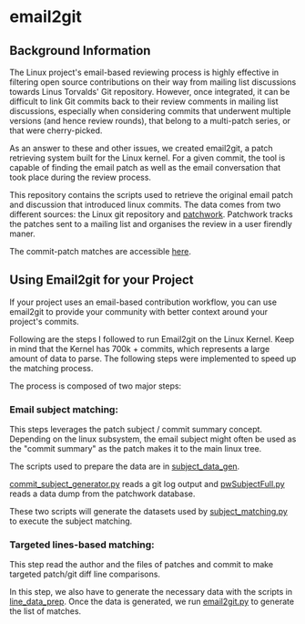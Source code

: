 # email2git

## Background Information

The Linux project's email-based reviewing process is highly effective in filtering open source contributions on their way from mailing list discussions towards Linus Torvalds' Git repository. However, once integrated, it can be difficult to link Git commits back to their review comments in mailing list discussions, especially when considering commits that underwent multiple versions (and hence review rounds), that belong to a multi-patch series, or that were cherry-picked.

As an answer to these and other issues, we created email2git, a patch retrieving system built for the Linux kernel. For a given commit, the tool is capable of finding the email patch as well as the email conversation that took place during the review process.

This repository contains the scripts used to retrieve the original email patch and discussion that introduced linux commits. The data comes from two different sources: the Linux git repository and [patchwork](https://github.com/getpatchwork/patchwork). Patchwork tracks the patches sent to a mailing list and organises the review in a user firendly maner. 

The commit-patch matches are accessible [here](http://mcis.polymtl.ca/~courouble/email2git/). 


## Using Email2git for your Project

If your project uses an email-based contribution workflow, you can use email2git to provide your community with better context around your project's commits. 

Following are the steps I followed to run Email2git on the Linux Kernel. Keep in mind that the Kernel has 700k + commits, which represents a large amount of data to parse. The following steps were implemented to speed up the matching process.

The process is composed of two major steps:

### Email subject matching:

  This steps leverages the patch subject / commit summary concept. Depending on the linux subsystem, the email subject might often be used as the "commit summary" as the patch makes it to the main linux tree. 

  The scripts used to prepare the data are in [subject_data_gen](https://github.com/alexcourouble/email2git/tree/master/subject_data_gen). 

  [commit_subject_generator.py](https://github.com/alexcourouble/email2git/blob/master/subject_data_gen/git/commit_subject_generator.py) reads a git log output and [pwSubjectFull.py](https://github.com/alexcourouble/email2git/blob/master/subject_data_gen/patchwork/pwSubjectFull.py) reads a data dump from the patchwork database.

  These two scripts will generate the datasets used by [subject_matching.py](https://github.com/alexcourouble/email2git/blob/master/subject_matching.py) to execute the subject matching.

### Targeted lines-based matching:

  This step read the author and the files of patches and commit to make targeted patch/git diff line comparisons. 

  In this step, we also have to generate the necessary data with the scripts in [line_data_prep](https://github.com/alexcourouble/email2git/tree/master/lines_data_prep). Once the data is generated, we run [email2git.py](https://github.com/alexcourouble/email2git/blob/master/emaill2git.py) to generate the list of matches. 

  
